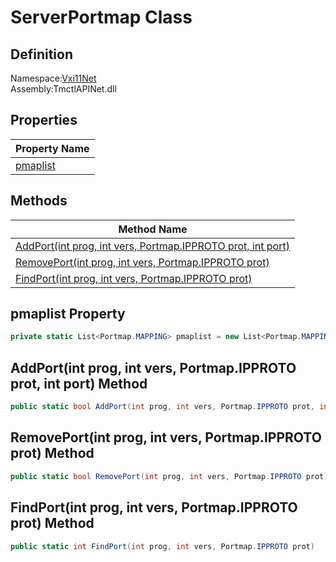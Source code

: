# ServerPortmap Class

## Definition
Namespace:[Vxi11Net](Vxi11Net.md)<BR>
Assembly:TmctlAPINet.dll

## Properties

|Property Name|
|---|
|[pmaplist](#pmaplist-Property)|

## Methods

|Method Name|
|---|
|[AddPort(int prog, int vers, Portmap.IPPROTO prot, int port)](#AddPortint-prog-int-vers-PortmapIPPROTO-prot-int-port-Method)|
|[RemovePort(int prog, int vers, Portmap.IPPROTO prot)](#RemovePortint-prog-int-vers-PortmapIPPROTO-prot-Method)|
|[FindPort(int prog, int vers, Portmap.IPPROTO prot)](#FindPortint-prog-int-vers-PortmapIPPROTO-prot-Method)|

## pmaplist Property
```C#
private static List<Portmap.MAPPING> pmaplist = new List<Portmap.MAPPING>();
```
## AddPort(int prog, int vers, Portmap.IPPROTO prot, int port) Method
```C#
public static bool AddPort(int prog, int vers, Portmap.IPPROTO prot, int port)
```
## RemovePort(int prog, int vers, Portmap.IPPROTO prot) Method
```C#
public static bool RemovePort(int prog, int vers, Portmap.IPPROTO prot)
```
## FindPort(int prog, int vers, Portmap.IPPROTO prot) Method
```C#
public static int FindPort(int prog, int vers, Portmap.IPPROTO prot)
```
